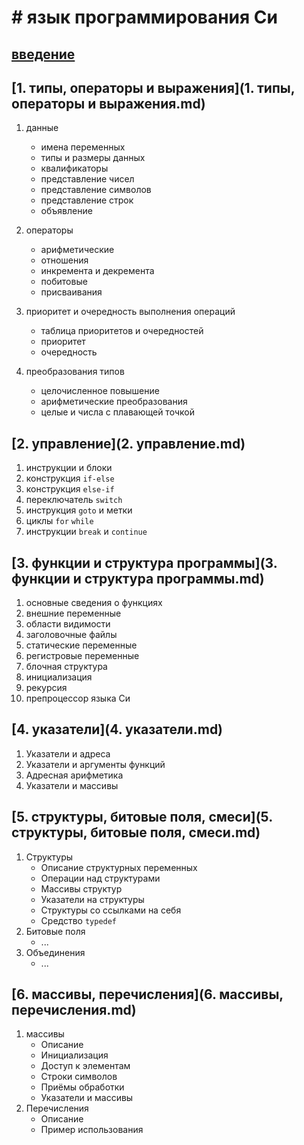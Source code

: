# # язык программирования Си 


## [введение](введение.md)

## [1. типы, операторы и выражения](1. типы, операторы и выражения.md)
1. данные

    + имена переменных
    + типы и размеры данных
    + квалификаторы
    + представление чисел
    + представление символов
    + представление строк
    + объявление

1. операторы

    + арифметические
    + отношения
    + инкремента и декремента
    + побитовые
    + присваивания

1. приоритет и очередность выполнения операций

    + таблица приоритетов и очередностей
    + приоритет
    + очередность

1. преобразования типов
    
    + целочисленное повышение
    + арифметические преобразования
    + целые и числа с плавающей точкой


## [2. управление](2. управление.md)
1. инструкции и блоки
1. конструкция `if-else`
1. конструкция `else-if`
1. переключатель `switch`
1. инструкция `goto` и метки
1. циклы `for` `while`
1. инструкции `break` и `continue`


## [3. функции и структура программы](3. функции и структура программы.md)
1. основные сведения о функциях
2. внешние переменные
3. области видимости
4. заголовочные файлы
5. статические переменные
6. регистровые переменные
7. блочная структура
8. инициализация
9. рекурсия
10. препроцессор языка Си

## [4. указатели](4. указатели.md)
1. Указатели и адреса
2. Указатели и аргументы функций
3. Адресная арифметика
4. Указатели и массивы 



## [5. структуры, битовые поля, смеси](5. структуры, битовые поля, смеси.md)
1. Структуры
    + Описание структурных переменных
    + Операции над структурами
    + Массивы структур
    + Указатели на структуры
    + Структуры со ссылками на себя
    + Средство `typedef`
2. Битовые поля
    + ...
3. Объединения
    + ...


## [6. массивы, перечисления](6. массивы, перечисления.md)
1. массивы
    + Описание
    + Инициализация
    + Доступ к элементам
    + Строки символов
    + Приёмы обработки
    + Указатели и массивы
2. Перечисления
    + Описание
    + Пример использования
